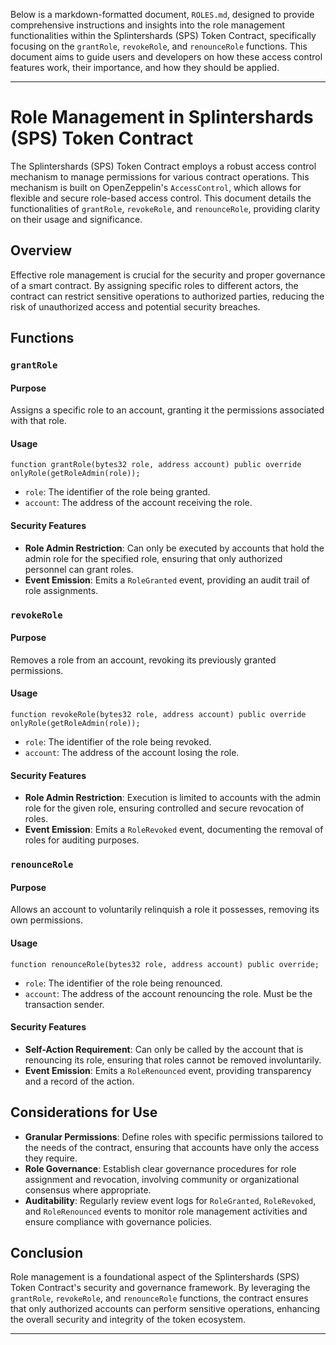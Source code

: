 Below is a markdown-formatted document, `ROLES.md`, designed to provide comprehensive instructions and insights into the role management functionalities within the Splintershards (SPS) Token Contract, specifically focusing on the `grantRole`, `revokeRole`, and `renounceRole` functions. This document aims to guide users and developers on how these access control features work, their importance, and how they should be applied.

---

# Role Management in Splintershards (SPS) Token Contract

The Splintershards (SPS) Token Contract employs a robust access control mechanism to manage permissions for various contract operations. This mechanism is built on OpenZeppelin's `AccessControl`, which allows for flexible and secure role-based access control. This document details the functionalities of `grantRole`, `revokeRole`, and `renounceRole`, providing clarity on their usage and significance.

## Overview

Effective role management is crucial for the security and proper governance of a smart contract. By assigning specific roles to different actors, the contract can restrict sensitive operations to authorized parties, reducing the risk of unauthorized access and potential security breaches.

## Functions

### `grantRole`

#### Purpose

Assigns a specific role to an account, granting it the permissions associated with that role.

#### Usage

```solidity
function grantRole(bytes32 role, address account) public override onlyRole(getRoleAdmin(role));
```

- `role`: The identifier of the role being granted.
- `account`: The address of the account receiving the role.

#### Security Features

- **Role Admin Restriction**: Can only be executed by accounts that hold the admin role for the specified role, ensuring that only authorized personnel can grant roles.
- **Event Emission**: Emits a `RoleGranted` event, providing an audit trail of role assignments.

### `revokeRole`

#### Purpose

Removes a role from an account, revoking its previously granted permissions.

#### Usage

```solidity
function revokeRole(bytes32 role, address account) public override onlyRole(getRoleAdmin(role));
```

- `role`: The identifier of the role being revoked.
- `account`: The address of the account losing the role.

#### Security Features

- **Role Admin Restriction**: Execution is limited to accounts with the admin role for the given role, ensuring controlled and secure revocation of roles.
- **Event Emission**: Emits a `RoleRevoked` event, documenting the removal of roles for auditing purposes.

### `renounceRole`

#### Purpose

Allows an account to voluntarily relinquish a role it possesses, removing its own permissions.

#### Usage

```solidity
function renounceRole(bytes32 role, address account) public override;
```

- `role`: The identifier of the role being renounced.
- `account`: The address of the account renouncing the role. Must be the transaction sender.

#### Security Features

- **Self-Action Requirement**: Can only be called by the account that is renouncing its role, ensuring that roles cannot be removed involuntarily.
- **Event Emission**: Emits a `RoleRenounced` event, providing transparency and a record of the action.

## Considerations for Use

- **Granular Permissions**: Define roles with specific permissions tailored to the needs of the contract, ensuring that accounts have only the access they require.
- **Role Governance**: Establish clear governance procedures for role assignment and revocation, involving community or organizational consensus where appropriate.
- **Auditability**: Regularly review event logs for `RoleGranted`, `RoleRevoked`, and `RoleRenounced` events to monitor role management activities and ensure compliance with governance policies.

## Conclusion

Role management is a foundational aspect of the Splintershards (SPS) Token Contract's security and governance framework. By leveraging the `grantRole`, `revokeRole`, and `renounceRole` functions, the contract ensures that only authorized accounts can perform sensitive operations, enhancing the overall security and integrity of the token ecosystem.

---